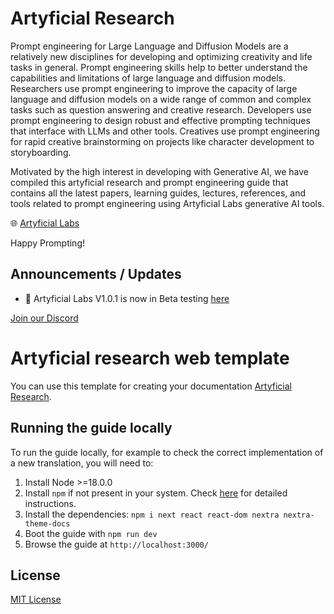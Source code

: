 # Artyficial Research

Prompt engineering for Large Language and Diffusion Models are a relatively new disciplines for developing and optimizing creativity and life tasks in general. Prompt engineering skills help to better understand the capabilities and limitations of large language and diffusion models. Researchers use prompt engineering to improve the capacity of large language and diffusion models on a wide range of common and complex tasks such as question answering and creative research. Developers use prompt engineering to design robust and effective prompting techniques that interface with LLMs and other tools. Creatives use prompt engineering for rapid creative brainstorming on projects like character development to storyboarding.

Motivated by the high interest in developing with Generative AI, we have compiled this artyficial research and prompt engineering guide that contains all the latest papers, learning guides, lectures, references, and tools related to prompt engineering using Artyficial Labs generative AI tools.

🌐 [Artyficial Labs ](https://artyficiallabs.com/)

Happy Prompting!

## Announcements / Updates

- 🎉 Artyficial Labs V1.0.1 is now in Beta testing [here](https://artyficiallabs.com)

[Join our Discord](https://discord.gg/fYsFXz8ywm)

# Artyficial research web template 

You can use this template for creating your documentation [Artyficial Research](https://research.artyficiallabs.com/).

## Running the guide locally

To run the guide locally, for example to check the correct implementation of a new translation, you will need to:

1. Install Node >=18.0.0
1. Install `npm` if not present in your system. Check [here](https://docs.npmjs.com/downloading-and-installing-node-js-and-npm) for detailed instructions.
1. Install the dependencies: `npm i next react react-dom nextra nextra-theme-docs`
1. Boot the guide with `npm run dev`
2. Browse the guide at `http://localhost:3000/`

## License

[MIT License](https://github.com/artyficial-labs/arty-platform-docs/blob/main/LICENSE)
